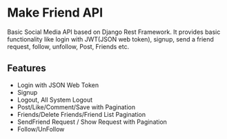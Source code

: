 
# Make Friend API

Basic Social Media API based on Django Rest Framework. It provides basic functionality like login with JWT(JSON web token), signup, send a friend request, follow, unfollow, Post, Friends etc.


## Features

- Login with JSON Web Token
- Signup
- Logout, All System Logout
- Post/Like/Comment/Save with Pagination
- Friends/Delete Friends/Friend List Pagination
- SendFriend Request / Show Request with Pagination
- Follow/UnFollow
